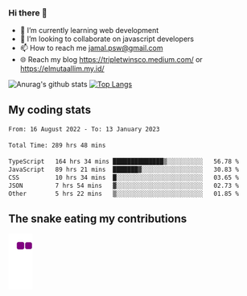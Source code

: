 ### Hi there 👋

<!--
**padepokanpenguin/padepokanpenguin** is a ✨ _special_ ✨ repository because its `README.md` (this file) appears on your GitHub profile.
-->

- 🌱 I’m currently learning  web development
- 👯 I’m looking to collaborate on javascript developers
- 📫 How to reach me jamal.psw@gmail.com
- 🌐 Reach my blog https://tripletwinsco.medium.com/ or https://elmutaallim.my.id/

![Anurag's github stats](https://github-readme-stats.vercel.app/api?username=padepokanpenguin&count_private=true&disable_animations=false&show_icons=true&theme=default)
[![Top Langs](https://github-readme-stats.vercel.app/api/top-langs/?username=padepokanpenguin&theme=default&layout=compact)](https://github.com/padepokanpenguin)

## My coding stats

<!--START_SECTION:waka-->

```text
From: 16 August 2022 - To: 13 January 2023

Total Time: 289 hrs 48 mins

TypeScript   164 hrs 34 mins ██████████████▒░░░░░░░░░░   56.78 %
JavaScript   89 hrs 21 mins  ███████▓░░░░░░░░░░░░░░░░░   30.83 %
CSS          10 hrs 34 mins  █░░░░░░░░░░░░░░░░░░░░░░░░   03.65 %
JSON         7 hrs 54 mins   ▓░░░░░░░░░░░░░░░░░░░░░░░░   02.73 %
Other        5 hrs 22 mins   ▒░░░░░░░░░░░░░░░░░░░░░░░░   01.85 %
```

<!--END_SECTION:waka-->


## The snake eating my contributions
![snake gif](https://github.com/padepokanpenguin/padepokanpenguin/blob/output/github-contribution-grid-snake.gif)
